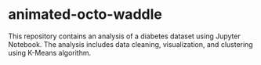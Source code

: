# animated-octo-waddle
This repository contains an analysis of a diabetes dataset using Jupyter Notebook. The analysis includes data cleaning, visualization, and clustering using K-Means algorithm.
